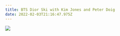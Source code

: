 ```yaml
---
title: BTS Dior Ski with Kim Jones and Peter Doig
date: 2022-02-03T21:16:47.975Z
---
```

![](https://ucarecdn.com/6e4cc1b7-84f5-444b-8f1a-b8b1ce7791d1/)
